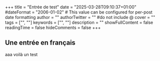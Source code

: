 +++
title = "Entrée de test"
date = "2025-03-28T09:10:37+01:00"
#dateFormat = "2006-01-02" # This value can be configured for per-post date formatting
author = ""
authorTwitter = "" #do not include @
cover = ""
tags = ["", ""]
keywords = ["", ""]
description = ""
showFullContent = false
readingTime = false
hideComments = false
+++

## Une entrée en français
aaa voilà un test

